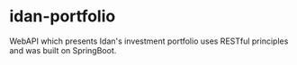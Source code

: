 # idan-portfolio
WebAPI which presents Idan's investment portfolio uses RESTful principles and was built on SpringBoot.

